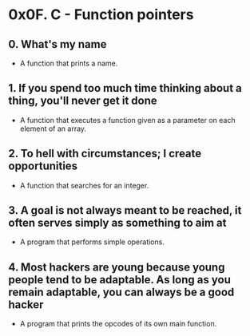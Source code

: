 # 0x0F. C - Function pointers

## 0. What's my name
* A function that prints a name.

## 1. If you spend too much time thinking about a thing, you'll never get it done
* A function that executes a function given as a parameter on each element of an array.

## 2. To hell with circumstances; I create opportunities
* A function that searches for an integer.

## 3. A goal is not always meant to be reached, it often serves simply as something to aim at
* A program that performs simple operations.

## 4. Most hackers are young because young people tend to be adaptable. As long as you remain adaptable, you can always be a good hacker
* A program that prints the opcodes of its own main function.

